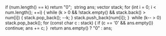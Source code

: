 if (num.length() == k) return "0";
​
string ans;
vector<char> stack;
​
for (int i = 0; i < num.length(); ++i) {
while (k > 0 && !stack.empty() && stack.back() > num[i]) {
stack.pop_back();
--k;
}
stack.push_back(num[i]);
}
​
while (k-- > 0)
stack.pop_back();
​
for (const char c : stack) {
if (c == '0' && ans.empty()) continue;
ans += c;
}
​
return ans.empty() ? "0" : ans;
​